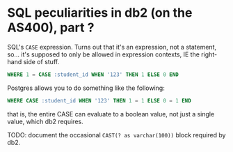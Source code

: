 # SQL peculiarities in db2 (on the AS400), part ?

SQL's `CASE` expression. Turns out that it's an expression, not a statement, so… it's supposed to only be allowed in expression contexts, IE the right-hand side of stuff.

```SQL
WHERE 1 = CASE :student_id WHEN '123' THEN 1 ELSE 0 END
```

Postgres allows you to do something like the following:

```SQL
WHERE CASE :student_id WHEN '123' THEN 1 = 1 ELSE 0 = 1 END
```

that is, the entire CASE can evaluate to a boolean value, not just a single value, which db2 requires.

TODO: document the occasional `CAST(? as varchar(100))` block required by db2.

